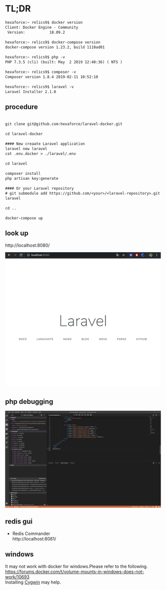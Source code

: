 # TL;DR

```
hexaforce:~ relics9$ docker version
Client: Docker Engine - Community
 Version:           18.09.2

hexaforce:~ relics9$ docker-compose version
docker-compose version 1.23.2, build 1110ad01

hexaforce:~ relics9$ php -v
PHP 7.3.5 (cli) (built: May  2 2019 12:40:36) ( NTS )

hexaforce:~ relics9$ composer -v
Composer version 1.8.4 2019-02-11 10:52:10

hexaforce:~ relics9$ laravel -v
Laravel Installer 2.1.0
```

## procedure
```

git clone git@github.com:hexaforce/laravel-docker.git

cd laravel-docker

#### New creaate Laravel application
laravel new laravel
cat .env.docker > ./laravel/.env

cd laravel

composer install
php artisan key:generate

#### Or your Laravel repository
# git submodule add https://github.com/<your>/<laravel-repository>.git laravel

cd ..

docker-compose up 

```

## look up

http://localhost:8080/

![SS](ss.png "SS")  

## php debugging
![debug](php-debug.png "debug") 

## redis gui

* Redis Commander  
http://localhost:8081/  

## windows 
It may not work with docker for windows.Please refer to the following.  
https://forums.docker.com/t/volume-mounts-in-windows-does-not-work/10693  
Installing [Cygwin](https://www.cygwin.com/) may help.  

